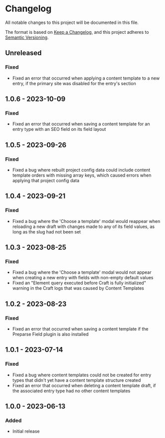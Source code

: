 # Changelog

All notable changes to this project will be documented in this file.

The format is based on [Keep a Changelog](https://keepachangelog.com/en/1.0.0/),
and this project adheres to [Semantic Versioning](https://semver.org/spec/v2.0.0.html).

## Unreleased

### Fixed
- Fixed an error that occurred when applying a content template to a new entry, if the primary site was disabled for the entry's section

## 1.0.6 - 2023-10-09

### Fixed
- Fixed an error that occurred when saving a content template for an entry type with an SEO field on its field layout

## 1.0.5 - 2023-09-26

### Fixed
- Fixed a bug where rebuilt project config data could include content template orders with missing array keys, which caused errors when applying that project config data

## 1.0.4 - 2023-09-21

### Fixed
- Fixed a bug where the 'Choose a template' modal would reappear when reloading a new draft with changes made to any of its field values, as long as the slug had not been set

## 1.0.3 - 2023-08-25

### Fixed
- Fixed a bug where the 'Choose a template' modal would not appear when creating a new entry with fields with non-empty default values
- Fixed an "Element query executed before Craft is fully initialized" warning in the Craft logs that was caused by Content Templates

## 1.0.2 - 2023-08-23

### Fixed
- Fixed an error that occurred when saving a content template if the Preparse Field plugin is also installed

## 1.0.1 - 2023-07-14

### Fixed
- Fixed a bug where content templates could not be created for entry types that didn't yet have a content template structure created
- Fixed an error that occurred when deleting a content template draft, if the associated entry type had no other content templates

## 1.0.0 - 2023-06-13

### Added
- Initial release
